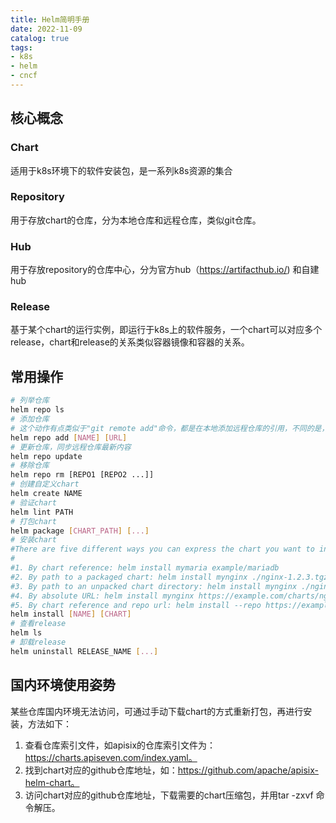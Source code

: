 ```yaml
---
title: Helm简明手册
date: 2022-11-09
catalog: true
tags:
- k8s
- helm
- cncf
---
```


## 核心概念
### Chart
适用于k8s环境下的软件安装包，是一系列k8s资源的集合
### Repository
用于存放chart的仓库，分为本地仓库和远程仓库，类似git仓库。
### Hub
用于存放repository的仓库中心，分为官方hub（https://artifacthub.io/) 和自建hub
### Release
基于某个chart的运行实例，即运行于k8s上的软件服务，一个chart可以对应多个release，chart和release的关系类似容器镜像和容器的关系。
## 常用操作
```bash
# 列举仓库
helm repo ls
# 添加仓库
# 这个动作有点类似于"git remote add"命令，都是在本地添加远程仓库的引用，不同的是，git需要额外执行"git fetch"命令拉取远程仓库的内容，而helm则是在执行完添加命令后直接同步远程仓库内容
helm repo add [NAME] [URL]
# 更新仓库，同步远程仓库最新内容
helm repo update
# 移除仓库
helm repo rm [REPO1 [REPO2 ...]]
# 创建自定义chart
helm create NAME
# 验证chart
helm lint PATH
# 打包chart
helm package [CHART_PATH] [...]
# 安装chart
#There are five different ways you can express the chart you want to install:
#
#1. By chart reference: helm install mymaria example/mariadb
#2. By path to a packaged chart: helm install mynginx ./nginx-1.2.3.tgz
#3. By path to an unpacked chart directory: helm install mynginx ./nginx
#4. By absolute URL: helm install mynginx https://example.com/charts/nginx-1.2.3.tgz
#5. By chart reference and repo url: helm install --repo https://example.com/charts/ mynginx nginx
helm install [NAME] [CHART]
# 查看release
helm ls
# 卸载release
helm uninstall RELEASE_NAME [...]
```
## 国内环境使用姿势
某些仓库国内环境无法访问，可通过手动下载chart的方式重新打包，再进行安装，方法如下：
1. 查看仓库索引文件，如apisix的仓库索引文件为：https://charts.apiseven.com/index.yaml。
2. 找到chart对应的github仓库地址，如：https://github.com/apache/apisix-helm-chart。
3. 访问chart对应的github仓库地址，下载需要的chart压缩包，并用tar -zxvf 命令解压。



